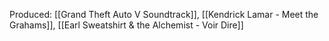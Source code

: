 Produced: [[Grand Theft Auto V Soundtrack]], [[Kendrick Lamar - Meet the Grahams]], [[Earl Sweatshirt & the Alchemist - Voir Dire]]

